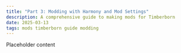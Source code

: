 ```yaml
---
title: "Part 3: Modding with Harmony and Mod Settings"
description: A comprehensive guide to making mods for Timberborn
date: 2025-03-13
tags: mods timberborn guide modding
---
```


Placeholder content